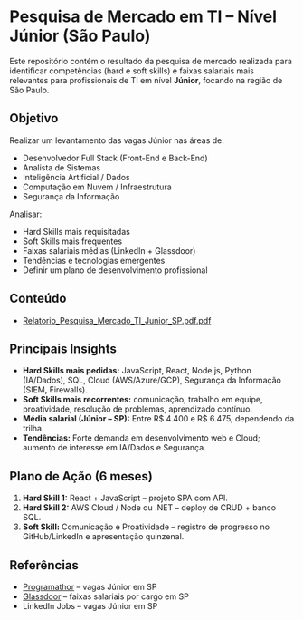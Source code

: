 # Pesquisa de Mercado em TI – Nível Júnior (São Paulo)

Este repositório contém o resultado da pesquisa de mercado realizada para identificar competências (hard e soft skills) e faixas salariais mais relevantes para profissionais de TI em nível **Júnior**, focando na região de São Paulo.

## Objetivo

Realizar um levantamento das vagas Júnior nas áreas de:
- Desenvolvedor Full Stack (Front-End e Back-End)
- Analista de Sistemas
- Inteligência Artificial / Dados
- Computação em Nuvem / Infraestrutura
- Segurança da Informação

Analisar:
- Hard Skills mais requisitadas
- Soft Skills mais frequentes
- Faixas salariais médias (LinkedIn + Glassdoor)
- Tendências e tecnologias emergentes
- Definir um plano de desenvolvimento profissional

## Conteúdo

- [Relatorio_Pesquisa_Mercado_TI_Junior_SP.pdf.pdf](https://github.com/user-attachments/files/21952550/Relatorio_Pesquisa_Mercado_TI_Junior_SP.pdf.pdf)
  
## Principais Insights

- **Hard Skills mais pedidas:** JavaScript, React, Node.js, Python (IA/Dados), SQL, Cloud (AWS/Azure/GCP), Segurança da Informação (SIEM, Firewalls).  
- **Soft Skills mais recorrentes:** comunicação, trabalho em equipe, proatividade, resolução de problemas, aprendizado contínuo.  
- **Média salarial (Júnior – SP):** Entre R$ 4.400 e R$ 6.475, dependendo da trilha.  
- **Tendências:** Forte demanda em desenvolvimento web e Cloud; aumento de interesse em IA/Dados e Segurança.

## Plano de Ação (6 meses)

1. **Hard Skill 1:** React + JavaScript – projeto SPA com API.  
2. **Hard Skill 2:** AWS Cloud / Node ou .NET – deploy de CRUD + banco SQL.  
3. **Soft Skill:** Comunicação e Proatividade – registro de progresso no GitHub/LinkedIn e apresentação quinzenal.

## Referências

- [Programathor](https://programathor.com.br) – vagas Júnior em SP  
- [Glassdoor](https://www.glassdoor.com.br) – faixas salariais por cargo em SP  
- LinkedIn Jobs – vagas Júnior em SP
